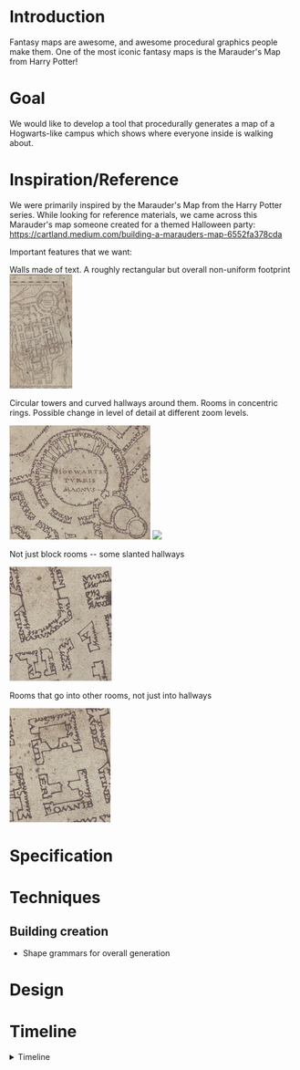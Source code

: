 # Introduction
Fantasy maps are awesome, and awesome procedural graphics people make them. One of the most iconic fantasy maps is the Marauder's Map from Harry Potter!

# Goal
We would like to develop a tool that procedurally generates a map of a Hogwarts-like campus which shows where everyone inside is walking about.

# Inspiration/Reference
We were primarily inspired by the Marauder's Map from the Harry Potter series.
While looking for reference materials, we came across this Marauder's map someone created for a themed Halloween party:
https://cartland.medium.com/building-a-marauders-map-6552fa378cda

Important features that we want:

Walls made of text. A roughly rectangular but overall non-uniform footprint
<img src="Footprint.png" height="200">

Circular towers and curved hallways around them. Rooms in concentric rings. Possible change in level of detail at different zoom levels.

<img src="Tower.png" height="200">

<img src="Tower2.png" height="200">

Not just block rooms -- some slanted hallways

<img src="SlantedHallway.png" height="200">

Rooms that go into other rooms, not just into hallways

<img src="MultiRoom.png" height="200">


# Specification

# Techniques
## Building creation
- Shape grammars for overall generation

# Design

# Timeline
<details>
  <summary>Timeline</summary>
<h4>Milestone 1:</h4>
<ul>
    <li>Nick & Nadine</li>
    - Research Shape grammars
    - Generate basic Hogwarts Castle room/doorway structure and navigation mesh for Insha
    <li>Insha</li>
    - Basic path-finding 
    - Footstep animation (trailing footsteps disappear as more appear)
</ul>

<h4>Milestone 2:</h4
<ul>
    <li>Nadine</li>
    <li>Nick</li>
    <li>Insha</li>
</ul>

<h4>Milestone 3:</h4>
<ul>
    <li>Nadine</li>
    <li>Nick</li>
    <li>Insha</li>
</ul>>